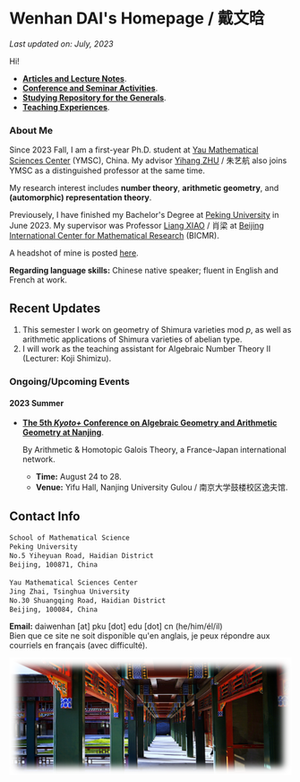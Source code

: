 # Wenhan DAI's Homepage / 戴文晗

_Last updated on: July, 2023_

Hi!

- [**Articles and Lecture Notes**](./blurbs.md).
- [**Conference and Seminar Activities**](./activities.md).
- [**Studying Repository for the Generals**](./notes.md).
- [**Teaching Experiences**](./teaching.md).

### About Me

Since 2023 Fall, I am a first-year Ph.D. student at [Yau Mathematical Sciences Center](https://ymsc.tsinghua.edu.cn) (YMSC), China. My advisor [Yihang ZHU](http://math.umd.edu/~yhzhu/) / 朱艺航 also joins YMSC as a distinguished professor at the same time. 

My research interest includes **number theory**, **arithmetic geometry**, and **(automorphic) representation theory**.

Previousely, I have finished my Bachelor's Degree at [Peking University](https://www.pku.edu.cn) in June 2023. My supervisor was Professor [Liang XIAO](https://bicmr.pku.edu.cn/~lxiao/index.htm) / 肖梁 at [Beijing International Center for Mathematical Research](https://bicmr.pku.edu.cn) (BICMR). 

A headshot of mine is posted [here](./headshot.jpg).

**Regarding language skills:** Chinese native speaker; fluent in English and French at work.



## Recent Updates

1. This semester I work on geometry of Shimura varieties mod _p_, as well as arithmetic applications of Shimura varieties of abelian type.
2. I will work as the teaching assistant for Algebraic Number Theory II (Lecturer: Koji Shimizu).


### Ongoing/Upcoming Events

#### 2023 Summer


- [**The 5th _Kyoto+_ Conference on Algebraic Geometry and Arithmetic Geometry at Nanjing**](./Nanjing23/Nanjing23.md).

  By Arithmetic & Homotopic Galois Theory, a France-Japan international network.
  - **Time:** August 24 to 28.
  - **Venue:** Yifu Hall, Nanjing University Gulou / 南京大学鼓楼校区逸夫馆.


## Contact Info

```
School of Mathematical Science
Peking University
No.5 Yiheyuan Road, Haidian District
Beijing, 100871, China

Yau Mathematical Sciences Center
Jing Zhai, Tsinghua University
No.30 Shuangqing Road, Haidian District
Beijing, 100084, China
```

**Email:** daiwenhan [at] pku [dot] edu [dot] cn (he/him/él/il)
<br/>
Bien que ce site ne soit disponible qu'en anglais, je peux répondre aux courriels en français (avec difficulté).

![summer](./landscape-summer.png)